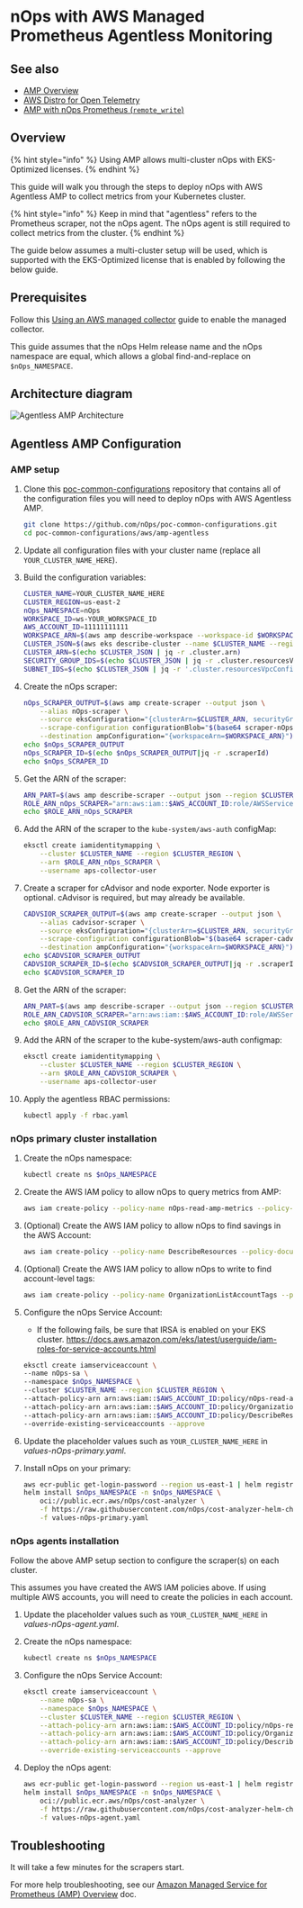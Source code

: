 # nOps with AWS Managed Prometheus Agentless Monitoring

## See also

* [AMP Overview](/install-and-configure/advanced-configuration/custom-prom/aws-amp-integration.md)
* [AWS Distro for Open Telemetry](/install-and-configure/advanced-configuration/custom-prom/nOps-aws-distro-open-telemetry.md)
* [AMP with nOps Prometheus (`remote_write`)](/install-and-configure/advanced-configuration/custom-prom/amp-with-remote-write.md)

## Overview

{% hint style="info" %}
Using AMP allows multi-cluster nOps with EKS-Optimized licenses.
{% endhint %}

This guide will walk you through the steps to deploy nOps with AWS Agentless AMP to collect metrics from your Kubernetes cluster.

{% hint style="info" %}
Keep in mind that "agentless" refers to the Prometheus scraper, not the nOps agent. The nOps agent is still required to collect metrics from the cluster.
{% endhint %}

The guide below assumes a multi-cluster setup will be used, which is supported with the EKS-Optimized license that is enabled by following the below guide.

## Prerequisites

Follow this [Using an AWS managed collector](https://docs.aws.amazon.com/prometheus/latest/userguide/AMP-collector-how-to.html) guide to enable the managed collector.

This guide assumes that the nOps Helm release name and the nOps namespace are equal, which allows a global find-and-replace on `$nOps_NAMESPACE`.

## Architecture diagram

![Agentless AMP Architecture](../../../images/diagrams/AMP-agentless-multi-cluster-Prometheus-nOps-architecture.png)

## Agentless AMP Configuration

### AMP setup

1. Clone this [poc-common-configurations](https://github.com/nOps/poc-common-configurations) repository that contains all of the configuration files you will need to deploy nOps with AWS Agentless AMP.

    ```sh
    git clone https://github.com/nOps/poc-common-configurations.git
    cd poc-common-configurations/aws/amp-agentless
    ```

2. Update all configuration files with your cluster name (replace all `YOUR_CLUSTER_NAME_HERE`).

3. Build the configuration variables:

    ```sh
    CLUSTER_NAME=YOUR_CLUSTER_NAME_HERE
    CLUSTER_REGION=us-east-2
    nOps_NAMESPACE=nOps
    WORKSPACE_ID=ws-YOUR_WORKSPACE_ID
    AWS_ACCOUNT_ID=11111111111
    WORKSPACE_ARN=$(aws amp describe-workspace --workspace-id $WORKSPACE_ID --output json | jq -r .workspace.arn)
    CLUSTER_JSON=$(aws eks describe-cluster --name $CLUSTER_NAME --region $CLUSTER_REGION --output json)
    CLUSTER_ARN=$(echo $CLUSTER_JSON | jq -r .cluster.arn)
    SECURITY_GROUP_IDS=$(echo $CLUSTER_JSON | jq -r .cluster.resourcesVpcConfig.clusterSecurityGroupId)
    SUBNET_IDS=$(echo $CLUSTER_JSON | jq -r '.cluster.resourcesVpcConfig.subnetIds | @csv')
    ```

4. Create the nOps scraper:

    ```sh
    nOps_SCRAPER_OUTPUT=$(aws amp create-scraper --output json \
        --alias nOps-scraper \
        --source eksConfiguration="{clusterArn=$CLUSTER_ARN, securityGroupIds=[$SECURITY_GROUP_IDS],subnetIds=[$SUBNET_IDS]}" \
        --scrape-configuration configurationBlob="$(base64 scraper-nOps-with-networking.yaml|tr -d '\n')" \
        --destination ampConfiguration="{workspaceArn=$WORKSPACE_ARN}")
    echo $nOps_SCRAPER_OUTPUT
    nOps_SCRAPER_ID=$(echo $nOps_SCRAPER_OUTPUT|jq -r .scraperId)
    echo $nOps_SCRAPER_ID
    ```

5. Get the ARN of the scraper:

    ```sh
    ARN_PART=$(aws amp describe-scraper --output json --region $CLUSTER_REGION --scraper-id $nOps_SCRAPER_ID | jq -r .scraper.roleArn | cut -d'_' -f2)
    ROLE_ARN_nOps_SCRAPER="arn:aws:iam::$AWS_ACCOUNT_ID:role/AWSServiceRoleForAmazonPrometheusScraper_$ARN_PART"
    echo $ROLE_ARN_nOps_SCRAPER
    ```

6. Add the ARN of the scraper to the `kube-system/aws-auth` configMap:

    ```sh
    eksctl create iamidentitymapping \
        --cluster $CLUSTER_NAME --region $CLUSTER_REGION \
        --arn $ROLE_ARN_nOps_SCRAPER \
        --username aps-collector-user
    ```

7. Create a scraper for cAdvisor and node exporter. Node exporter is optional. cAdvisor is required, but may already be available.

    ```sh
    CADVSIOR_SCRAPER_OUTPUT=$(aws amp create-scraper --output json \
        --alias cadvisor-scraper \
        --source eksConfiguration="{clusterArn=$CLUSTER_ARN, securityGroupIds=[$SECURITY_GROUP_IDS],subnetIds=[$SUBNET_IDS]}" \
        --scrape-configuration configurationBlob="$(base64 scraper-cadvisor-node-exporter.yaml|tr -d '\n')" \
        --destination ampConfiguration="{workspaceArn=$WORKSPACE_ARN}")
    echo $CADVSIOR_SCRAPER_OUTPUT
    CADVSIOR_SCRAPER_ID=$(echo $CADVSIOR_SCRAPER_OUTPUT|jq -r .scraperId)
    echo $CADVSIOR_SCRAPER_ID
    ```

8. Get the ARN of the scraper:

    ```sh
    ARN_PART=$(aws amp describe-scraper --output json --region $CLUSTER_REGION --scraper-id $CADVSIOR_SCRAPER_ID | jq -r .scraper.roleArn | cut -d'_' -f2)
    ROLE_ARN_CADVSIOR_SCRAPER="arn:aws:iam::$AWS_ACCOUNT_ID:role/AWSServiceRoleForAmazonPrometheusScraper_$ARN_PART"
    echo $ROLE_ARN_CADVSIOR_SCRAPER
     ```

9. Add the ARN of the scraper to the kube-system/aws-auth configmap:

    ```sh
    eksctl create iamidentitymapping \
        --cluster $CLUSTER_NAME --region $CLUSTER_REGION \
        --arn $ROLE_ARN_CADVSIOR_SCRAPER \
        --username aps-collector-user
    ```

10. Apply the agentless RBAC permissions:

    ```sh
    kubectl apply -f rbac.yaml
    ```

### nOps primary cluster installation

1. Create the nOps namespace:

    ```bash
    kubectl create ns $nOps_NAMESPACE
    ```

1. Create the AWS IAM policy to allow nOps to query metrics from AMP:

    ```bash
    aws iam create-policy --policy-name nOps-read-amp-metrics --policy-document file://iam-read-amp-metrics.json
    ```

1. (Optional) Create the AWS IAM policy to allow nOps to find savings in the AWS Account:

    ```bash
    aws iam create-policy --policy-name DescribeResources --policy-document file://iam-describeCloudResources.json
    ```

1. (Optional) Create the AWS IAM policy to allow nOps to write to find account-level tags:

    ```bash
    aws iam create-policy --policy-name OrganizationListAccountTags --policy-document file://iam-listAccounts-tags.json
    ```

1. Configure the nOps Service Account:

    * If the following fails, be sure that IRSA is enabled on your EKS cluster. <https://docs.aws.amazon.com/eks/latest/userguide/iam-roles-for-service-accounts.html>

    ```bash
    eksctl create iamserviceaccount \
    --name nOps-sa \
    --namespace $nOps_NAMESPACE \
    --cluster $CLUSTER_NAME --region $CLUSTER_REGION \
    --attach-policy-arn arn:aws:iam::$AWS_ACCOUNT_ID:policy/nOps-read-amp-metrics \
    --attach-policy-arn arn:aws:iam::$AWS_ACCOUNT_ID:policy/OrganizationListAccountTags \
    --attach-policy-arn arn:aws:iam::$AWS_ACCOUNT_ID:policy/DescribeResources \
    --override-existing-serviceaccounts --approve
    ```

1. Update the placeholder values such as `YOUR_CLUSTER_NAME_HERE` in *values-nOps-primary.yaml*.

1. Install nOps on your primary:

    ```bash
    aws ecr-public get-login-password --region us-east-1 | helm registry login --username AWS --password-stdin public.ecr.aws
    helm install $nOps_NAMESPACE -n $nOps_NAMESPACE \
        oci://public.ecr.aws/nOps/cost-analyzer \
        -f https://raw.githubusercontent.com/nOps/cost-analyzer-helm-chart/develop/cost-analyzer/values-eks-cost-monitoring.yaml \
        -f values-nOps-primary.yaml
    ```

### nOps agents installation

Follow the above AMP setup section to configure the scraper(s) on each cluster.

This assumes you have created the AWS IAM policies above. If using multiple AWS accounts, you will need to create the policies in each account.

1. Update the placeholder values such as `YOUR_CLUSTER_NAME_HERE` in *values-nOps-agent.yaml*.

1. Create the nOps namespace:

    ```bash
    kubectl create ns $nOps_NAMESPACE
    ```

1. Configure the nOps Service Account:

    ```bash
    eksctl create iamserviceaccount \
        --name nOps-sa \
        --namespace $nOps_NAMESPACE \
        --cluster $CLUSTER_NAME --region $CLUSTER_REGION \
        --attach-policy-arn arn:aws:iam::$AWS_ACCOUNT_ID:policy/nOps-read-amp-metrics \
        --attach-policy-arn arn:aws:iam::$AWS_ACCOUNT_ID:policy/OrganizationListAccountTags \
        --attach-policy-arn arn:aws:iam::$AWS_ACCOUNT_ID:policy/DescribeResources \
        --override-existing-serviceaccounts --approve
    ```

1. Deploy the nOps agent:

    ```bash
    aws ecr-public get-login-password --region us-east-1 | helm registry login --username AWS --password-stdin public.ecr.aws
    helm install $nOps_NAMESPACE -n $nOps_NAMESPACE \
        oci://public.ecr.aws/nOps/cost-analyzer \
        -f https://raw.githubusercontent.com/nOps/cost-analyzer-helm-chart/develop/cost-analyzer/values-eks-cost-monitoring.yaml \
        -f values-nOps-agent.yaml
    ```

## Troubleshooting

It will take a few minutes for the scrapers start.

For more help troubleshooting, see our [Amazon Managed Service for Prometheus (AMP) Overview](aws-amp-integration.md#troubleshooting) doc.


